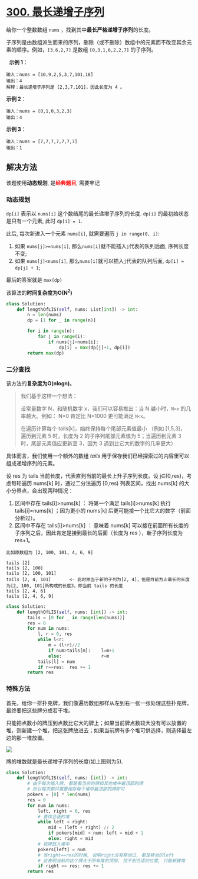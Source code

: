 # [300. 最长递增子序列](https://leetcode-cn.com/problems/longest-increasing-subsequence/)

给你一个整数数组 `nums` ，找到其中**最长严格递增子序列**的长度。

子序列是由数组派生而来的序列，删除（或不删除）数组中的元素而不改变其余元素的顺序。例如，`[3,6,2,7]` 是数组 `[0,3,1,6,2,2,7]` 的子序列。

 
**示例 1**：
```
输入：nums = [10,9,2,5,3,7,101,18]
输出：4
解释：最长递增子序列是 [2,3,7,101]，因此长度为 4 。
```

**示例 2**：
```
输入：nums = [0,1,0,3,2,3]
输出：4
```

**示例 3**：
```
输入：nums = [7,7,7,7,7,7,7]
输出：1
```

## 解决方法

该题使用**动态规划**, 是<span style="color: red;"><b>经典题目</b></span>, 需要牢记

### 动态规划

`dp[i]` 表示以 `nums[i]` 这个数结尾的最长递增子序列的长度. `dp[i]` 的最初始状态是只有一个元素, 此时 `dp[i] = 1`.

此后, 每次新进入一个元素 `nums[i]`, 就需要遍历 `j in range(0, i)`:
1. 如果 `nums[j]>=nums[i]`, 那么`nums[i]`就不能插入`j`代表的队列后面, 序列长度不变;
2. 如果 `nums[j]<nums[i]`, 那么`nums[i]`就可以插入`j`代表的队列后面, `dp[i] = dp[j] + 1`;

最后的答案就是 `max(dp)`

该算法的**时间复杂度为O(N<sup>2</sup>)**

```py
class Solution:
    def lengthOfLIS(self, nums: List[int]) -> int:
        n = len(nums)
        dp = [1 for _ in range(n)]

        for i in range(n):
            for j in range(i):
                if nums[j]<nums[i]:
                    dp[i] = max(dp[j]+1, dp[i])
        return max(dp)
```

### 二分查找

该方法的**复杂度为O(nlogn)**。

> 我们基于这样一个想法：
> 
> 设常量数字 N，和随机数字 x，我们可以容易推出：当 N 越小时，`N<x` 的几率越大。例如： N=0 肯定比 N=1000 更可能满足 `N<x`。
> 
> 在遍历计算每个 tails[k]，始终保持每个尾部元素值最小 （例如 [1,5,3]， 遍历到元素 5 时，长度为 2 的子序列尾部元素值为 5；当遍历到元素 3 时，尾部元素值应更新至 3，因为 3 遇到比它大的数字的几率更大）

具体而言，我们使用一个额外的数组 *tails* 用于保存我们已经探索过的内容里可以组成递增序列的元素。

设 res 为 tails 当前长度，代表直到当前的最长上升子序列长度。设 j∈[0,res)，考虑每轮遍历 nums[k] 时，通过二分法遍历 [0,res) 列表区间，找出 nums[k] 的大小分界点，会出现两种情况：

1. 区间中存在 tails[i]>nums[k] ： 将第一个满足 tails[i]>nums[k] 执行 tails[i]=nums[k] ；因为更小的 nums[k] 后更可能接一个比它大的数字（前面分析过）。
2. 区间中不存在 tails[i]>nums[k] ： 意味着 nums[k] 可以接在前面所有长度的子序列之后，因此肯定是接到最长的后面（长度为 res ），新子序列长度为 res+1。

```
比如原数组为 [2, 100, 101, 4, 6, 9]

tails [2]
tails [2, 100]
tails [2, 100, 101]
tails [2, 4, 101]       <- 此时相当于新的子列为[2, 4]，但是目前为止最长的长度为[2, 100, 101]所构成的长度3，即当前 tails 的长度
tails [2, 4, 6]
tails [2, 4, 6, 9]
```

```py
class Solution:
    def lengthOfLIS(self, nums: [int]) -> int:
        tails = [0 for _ in range(len(nums))]
        res = 0
        for num in nums:
            l, r = 0, res
            while l<r:
                m = (l+r)//2
                if num>tails[m]:    l=m+1
                else:               r=m
            tails[l] = num
            if r==res:  res += 1
        return res
```

### 特殊方法

首先，给你一排扑克牌，我们像遍历数组那样从左到右一张一张处理这些扑克牌，最终要把这些牌分成若干堆。

只能把点数小的牌压到点数比它大的牌上；如果当前牌点数较大没有可以放置的堆，则新建一个堆，把这张牌放进去；如果当前牌有多个堆可供选择，则选择最左边的那一堆放置。

<img src="https://pic.leetcode-cn.com/8fa6beb86e462be7ee37e97ed1e5ac4980210a31e2fa43f39b0beea3e14609ef.jpeg">

牌的堆数就是最长递增子序列的长度(如上图则为5).

```py
class Solution:
    def lengthOfLIS(self, nums: [int]) -> int:
        # 由于每次插入牌, 都是看当前的牌和其他堆中最顶部的牌
        # 所以每次都只需要保存每个堆中最顶部的牌即可
        pokers = [0] * len(nums)
        res = 0
        for num in nums:
            left, right = 0, res
            # 查找合适的堆
            while left < right:
                mid = (left + right) // 2
                if pokers[mid] < num: left = mid + 1
                else: right = mid
            # 将牌放入堆中
            pokers[left] = num
            # 当right==res的时候, 说明right没有移动过, 都是移动的left
            # 这表明当前的这个牌大于所有堆的顶部, 找不到合适的位置, 只能新建堆
            if right == res: res += 1
        return res
```